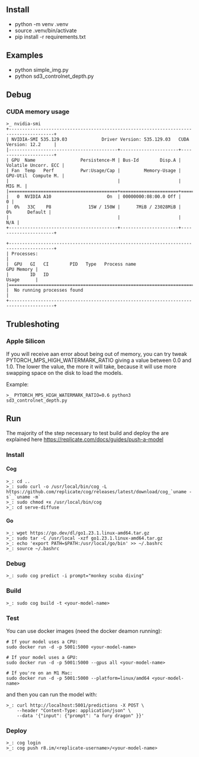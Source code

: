 ## Install
- python -m venv .venv
- source .venv/bin/activate
- pip install -r requirements.txt

## Examples
- python simple_img.py
- python sd3_controlnet_depth.py

## Debug 
### CUDA memory usage
```text
>_ nvidia-smi
+---------------------------------------------------------------------------------------+
| NVIDIA-SMI 535.129.03             Driver Version: 535.129.03   CUDA Version: 12.2     |
|-----------------------------------------+----------------------+----------------------+
| GPU  Name                 Persistence-M | Bus-Id        Disp.A | Volatile Uncorr. ECC |
| Fan  Temp   Perf          Pwr:Usage/Cap |         Memory-Usage | GPU-Util  Compute M. |
|                                         |                      |               MIG M. |
|=========================================+======================+======================|
|   0  NVIDIA A10                     On  | 00000000:08:00.0 Off |                    0 |
|  0%   33C    P8              15W / 150W |      7MiB / 23028MiB |      0%      Default |
|                                         |                      |                  N/A |
+-----------------------------------------+----------------------+----------------------+
                                                                                         
+---------------------------------------------------------------------------------------+
| Processes:                                                                            |
|  GPU   GI   CI        PID   Type   Process name                            GPU Memory |
|        ID   ID                                                             Usage      |
|=======================================================================================|
|  No running processes found                                                           |
+---------------------------------------------------------------------------------------+
```

## Trubleshoting
### Apple Silicon
If you will receive aan error about being out of memory, you can try tweak PYTORCH_MPS_HIGH_WATERMARK_RATIO giving a value between 0.0 and 1.0. The lower the value, the more it will take, because it will use more swapping space on the disk to load the models.

Example:
```
>_ PYTORCH_MPS_HIGH_WATERMARK_RATIO=0.6 python3 sd3_controlnet_depth.py
```

## Run

The majority of the step necessary to test build and deploy the are explained here https://replicate.com/docs/guides/push-a-model

### Install

#### Cog

```
>_: cd ..
>_: sudo curl -o /usr/local/bin/cog -L https://github.com/replicate/cog/releases/latest/download/cog_`uname -s`_`uname -m`
>_: sudo chmod +x /usr/local/bin/cog
>_: cd serve-diffuse
```

#### Go

```
>_: wget https://go.dev/dl/go1.23.1.linux-amd64.tar.gz
>_: sudo tar -C /usr/local -xzf go1.23.1.linux-amd64.tar.gz
>_: echo 'export PATH=$PATH:/usr/local/go/bin' >> ~/.bashrc
>_: source ~/.bashrc
```

### Debug

```
>_: sudo cog predict -i prompt="monkey scuba diving"
```

### Build

```
>_: sudo cog build -t <your-model-name>
```

### Test

You can use docker images (need the docker deamon running):

```
# If your model uses a CPU:
sudo docker run -d -p 5001:5000 <your-model-name>

# If your model uses a GPU:
sudo docker run -d -p 5001:5000 --gpus all <your-model-name>

# If you're on an M1 Mac:
sudo docker run -d -p 5001:5000 --platform=linux/amd64 <your-model-name>
```

and then you can run the model with:

```
>_: curl http://localhost:5001/predictions -X POST \
    --header "Content-Type: application/json" \
    --data '{"input": {"prompt": "a fury dragon" }}'
```

### Deploy

```
>_: cog login
>_: cog push r8.im/<replicate-username>/<your-model-name>
```
